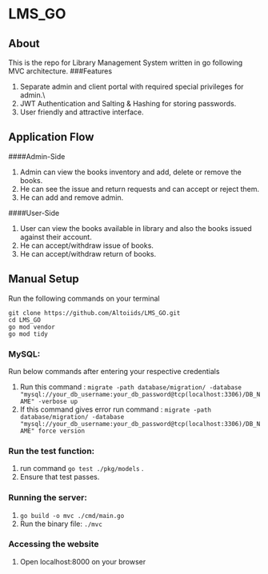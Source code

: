 # LMS_GO

## About 
This is the repo for Library Management System written in go following MVC architecture.
###Features
1. Separate admin and client portal with required special privileges for admin.\
2. JWT Authentication and Salting & Hashing for storing passwords.
3. User friendly and attractive interface.

## Application Flow
####Admin-Side
1. Admin can view the books inventory and add, delete or remove the books.
2. He can see the issue and return requests and can accept or reject them.
3. He can add and remove admin.

####User-Side
1. User can view the books available in library and also the books issued against their account.
2. He can accept/withdraw issue of books.
3. He can accept/withdraw return of books.

## Manual Setup
Run the following commands on your terminal
```
git clone https://github.com/Altoiids/LMS_GO.git
cd LMS_GO
go mod vendor
go mod tidy
```
### MySQL:
Run below commands after entering your respective credentials
1. Run this command : `migrate -path database/migration/ -database "mysql://your_db_username:your_db_password@tcp(localhost:3306)/DB_NAME" -verbose up`
2. If this command gives error run command : `migrate -path database/migration/ -database "mysql://your_db_username:your_db_password@tcp(localhost:3306)/DB_NAME" force version`


### Run the test function:
1. run command `go test ./pkg/models` .
2. Ensure that test passes.

### Running the server:
1. `go build -o mvc ./cmd/main.go`
2.  Run the binary file: `./mvc`

### Accessing the website
1. Open localhost:8000 on your browser
